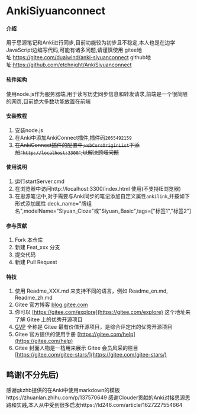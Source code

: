 # AnkiSiyuanconnect

#### 介绍
用于思源笔记和Anki进行同步,目前功能较为初步且不稳定,本人也是在边学JavaScript边编写代码,可能有诸多问题,请谨慎使用
gitee地址:https://gitee.com/dualwind/anki-siyuanconnect
github地址:https://github.com/etchnight/AnkiSiyuanconnect

#### 软件架构
使用node.js作为服务器端,用于读写历史同步信息和转发请求,前端是一个很简陋的网页,目前绝大多数功能放置在前端


#### 安装教程

1.  安装node.js
2.  在Anki中添加AnkiConnect插件,插件码`2055492159`
3.  ~~在AnkiConnect插件的配置中,`webCorsOriginList`下添加`"http://localhost:3300"`,以解决跨域问题~~

#### 使用说明

1.  运行startServer.cmd
2.  在浏览器中访问http://localhost:3300/index.html 使用(不支持IE浏览器) 
3.  在思源笔记中,对于需要与Anki同步的笔记添加自定义属性`ankilink`,并按如下形式添加属性
   deck_name="牌组名",modelName="Siyuan_Cloze"或"Siyuan_Basic",tags=["标签1","标签2"]

#### 参与贡献

1.  Fork 本仓库
2.  新建 Feat_xxx 分支
3.  提交代码
4.  新建 Pull Request


#### 特技

1.  使用 Readme\_XXX.md 来支持不同的语言，例如 Readme\_en.md, Readme\_zh.md
2.  Gitee 官方博客 [blog.gitee.com](https://blog.gitee.com)
3.  你可以 [https://gitee.com/explore](https://gitee.com/explore) 这个地址来了解 Gitee 上的优秀开源项目
4.  [GVP](https://gitee.com/gvp) 全称是 Gitee 最有价值开源项目，是综合评定出的优秀开源项目
5.  Gitee 官方提供的使用手册 [https://gitee.com/help](https://gitee.com/help)
6.  Gitee 封面人物是一档用来展示 Gitee 会员风采的栏目 [https://gitee.com/gitee-stars/](https://gitee.com/gitee-stars/)

## 鸣谢(不分先后)
感谢gkzhb提供的在Anki中使用markdown的模板https://zhuanlan.zhihu.com/p/137570649
感谢Clouder贡献的Anki对接思源思路和实践,本人从中受到很多启发https://ld246.com/article/1627227554664